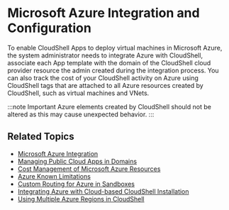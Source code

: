 # Microsoft Azure Integration and Configuration

To enable CloudShell Apps to deploy virtual machines in Microsoft Azure, the system administrator needs to integrate Azure with CloudShell, associate each App template with the domain of the CloudShell cloud provider resource the admin created during the integration process. You can also track the cost of your CloudShell activity on Azure using CloudShell tags that are attached to all Azure resources created by CloudShell, such as virtual machines and VNets.

:::note Important
Azure elements created by CloudShell should not be altered as this may cause unexpected behavior.
:::

## Related Topics

- [Microsoft Azure Integration](https://help.quali.com/Online%20Help/0.0/Portal/Content/Admn/Azure-VNET-Ovrv.htm)
- [Managing Public Cloud Apps in Domains](https://help.quali.com/Online%20Help/0.0/Portal/Content/Admn/Mng-Pblc-Cld-Apps-in-Dmns.htm)
- [Cost Management of Microsoft Azure Resources](https://help.quali.com/Online%20Help/0.0/Portal/Content/Admn/Azure-Cst-Mngmnt.htm)
- [Azure Known Limitations](https://help.quali.com/Online%20Help/0.0/Portal/Content/Admn/Azure-Known-Limits.htm)
- [Custom Routing for Azure in Sandboxes](https://help.quali.com/Online%20Help/0.0/Portal/Content/Admn/Azure-Cstm-Routing.htm)
- [Integrating Azure with Cloud-based CloudShell Installation](https://help.quali.com/Online%20Help/0.0/Portal/Content/Admn/Azure-Cld-Only-Intg.htm)
- [Using Multiple Azure Regions in CloudShell](https://help.quali.com/Online%20Help/0.0/Portal/Content/Admn/Azure-Mltpl-Rgns.htm)